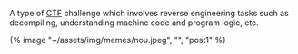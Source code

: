 ---
---

A type of [CTF](/tags/ctf) challenge which involves reverse engineering tasks such as decompiling, understanding machine code and program logic, etc.

{% image "~/assets/img/memes/nou.jpeg", "", "post1" %}
<br>
